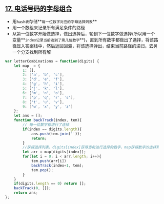 ## [17. 电话号码的字母组合](https://leetcode-cn.com/problems/letter-combinations-of-a-phone-number/)

- 用`hash表`存储**`每一位数字对应的字母选择列表`**
- 用一个数组来记录所有满足条件的路径
- 从第一位数字开始做选择，做出选择后，轮到下一位数字做选择(所以用一个变量**`index记录当前选到了第几位数字`**)，直到所有数字都做出了选择，将该路径压入答案栈中，然后返回回溯，将该选择弹出，结束当前路径的递归，去另一个分支找到所有解

``` javascript
var letterCombinations = function(digits) {
    let map  = {
        1: [],
        2: ['a', 'b', 'c'],
        3: ['d', 'e', 'f'],
        4: ['g', 'h', 'i'],
        5: ['j', 'k', 'l'],
        6: ['m', 'n', 'o'],
        7: ['p', 'q', 'r', 's'],
        8: ['t', 'u', 'v'],
        9: ['w', 'x', 'y', 'z']
    };
    let ans = [];
    function backTrack(index, tem){
        // 每一位数字都进行了选择
        if(index == digits.length){
            ans.push(tem.join(''));
            return;
        }
		//获得选择列表，digits[index]获得当前进行选择的数字，map获得数字的选择列表
        let arr = map[digits[index]];
        for(let i = 0; i < arr.length; i++){
            tem.push(arr[i])
            backTrack(index+1, tem);
            tem.pop();
        }
    }
    if(digits.length == 0) return [];
    backTrack(0, []);
    return ans;
};
```


